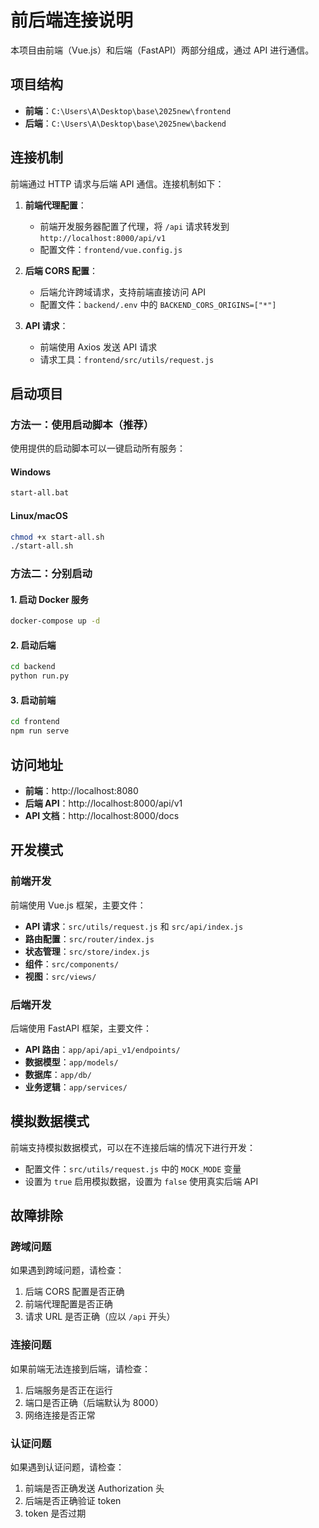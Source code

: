 # 前后端连接说明

本项目由前端（Vue.js）和后端（FastAPI）两部分组成，通过 API 进行通信。

## 项目结构

- **前端**：`C:\Users\A\Desktop\base\2025new\frontend`
- **后端**：`C:\Users\A\Desktop\base\2025new\backend`

## 连接机制

前端通过 HTTP 请求与后端 API 通信。连接机制如下：

1. **前端代理配置**：
   - 前端开发服务器配置了代理，将 `/api` 请求转发到 `http://localhost:8000/api/v1`
   - 配置文件：`frontend/vue.config.js`

2. **后端 CORS 配置**：
   - 后端允许跨域请求，支持前端直接访问 API
   - 配置文件：`backend/.env` 中的 `BACKEND_CORS_ORIGINS=["*"]`

3. **API 请求**：
   - 前端使用 Axios 发送 API 请求
   - 请求工具：`frontend/src/utils/request.js`

## 启动项目

### 方法一：使用启动脚本（推荐）

使用提供的启动脚本可以一键启动所有服务：

#### Windows

```bash
start-all.bat
```

#### Linux/macOS

```bash
chmod +x start-all.sh
./start-all.sh
```

### 方法二：分别启动

#### 1. 启动 Docker 服务

```bash
docker-compose up -d
```

#### 2. 启动后端

```bash
cd backend
python run.py
```

#### 3. 启动前端

```bash
cd frontend
npm run serve
```

## 访问地址

- **前端**：http://localhost:8080
- **后端 API**：http://localhost:8000/api/v1
- **API 文档**：http://localhost:8000/docs

## 开发模式

### 前端开发

前端使用 Vue.js 框架，主要文件：

- **API 请求**：`src/utils/request.js` 和 `src/api/index.js`
- **路由配置**：`src/router/index.js`
- **状态管理**：`src/store/index.js`
- **组件**：`src/components/`
- **视图**：`src/views/`

### 后端开发

后端使用 FastAPI 框架，主要文件：

- **API 路由**：`app/api/api_v1/endpoints/`
- **数据模型**：`app/models/`
- **数据库**：`app/db/`
- **业务逻辑**：`app/services/`

## 模拟数据模式

前端支持模拟数据模式，可以在不连接后端的情况下进行开发：

- 配置文件：`src/utils/request.js` 中的 `MOCK_MODE` 变量
- 设置为 `true` 启用模拟数据，设置为 `false` 使用真实后端 API

## 故障排除

### 跨域问题

如果遇到跨域问题，请检查：

1. 后端 CORS 配置是否正确
2. 前端代理配置是否正确
3. 请求 URL 是否正确（应以 `/api` 开头）

### 连接问题

如果前端无法连接到后端，请检查：

1. 后端服务是否正在运行
2. 端口是否正确（后端默认为 8000）
3. 网络连接是否正常

### 认证问题

如果遇到认证问题，请检查：

1. 前端是否正确发送 Authorization 头
2. 后端是否正确验证 token
3. token 是否过期
